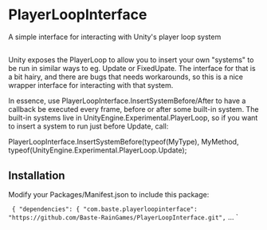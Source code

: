 # PlayerLoopInterface
A simple interface for interacting with Unity's player loop system

## 

Unity exposes the PlayerLoop to allow you to insert your own "systems" to be run in similar ways to eg. Update or FixedUpate.
The interface for that is a bit hairy, and there are bugs that needs workarounds, so this is a nice wrapper interface for interacting with that system.

In essence, use PlayerLoopInterface.InsertSystemBefore/After to have a callback be executed every frame, before or after some built-in system.
The built-in systems live in UnityEngine.Experimental.PlayerLoop, so if you want to insert a system to run just before Update, call:

PlayerLoopInterface.InsertSystemBefore(typeof(MyType), MyMethod, typeof(UnityEngine.Experimental.PlayerLoop.Update);

## Installation

Modify your Packages/Manifest.json to include this package:

`
{
  "dependencies": {
    "com.baste.playerloopinterface": "https://github.com/Baste-RainGames/PlayerLoopInterface.git",`
    ...
`
